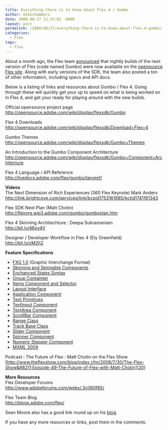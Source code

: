 ```yaml
---
title: Everything there is to know about Flex 4 / Gumbo
author: mikechambers
date: 2008-08-27 12:31:01 -0800
layout: post
permalink: /2008/08/27/everything-there-is-to-know-about-flex-4-gumbo/
categories:
  - Flex
tags:
  - Flex
---
```



About a month ago, the Flex team [announced][1] that nightly builds of the next version of Flex (code named Gumbo) were now available on the [opensource Flex site][2]. Along with early versions of the SDK, the team also posted a ton of other information, including specs and API docs. 

Below is a listing of links and resources about Gumbo / Flex 4. Going through these will quickly get your up to speed on what is being worked on in Flex 4, and get your ready for playing around with the new builds.  
<!--more-->

  
Official opensource project page  
<http://opensource.adobe.com/wiki/display/flexsdk/Gumbo>

Flex 4 Downloads  
<http://opensource.adobe.com/wiki/display/flexsdk/Download+Flex+4>

Gumbo Themes  
<http://opensource.adobe.com/wiki/display/flexsdk/Gumbo+Themes>

An Introduction to the Gumbo Component Architecture  
<http://opensource.adobe.com/wiki/display/flexsdk/Gumbo+Component+Architecture>

Flex 4 Language / API Reference  
<http://livedocs.adobe.com/flex/gumbo/langref/>

**Videos**  
The Next Dimension of Rich Experiences (360 Flex Keynote) Mark Anders  
<http://link.brightcove.com/services/link/bcpid1753161885/bctid1741161343>

Flex SDK Next Plan (Matt Chotin)  
<http://flexorg.wip3.adobe.com/gumbo/gumboplan.htm>

Flex 4 Skinning Architechture : Deepa Subramaniam  
<http://bit.ly/46xv4V>

Designer / Developer Workflow in Flex 4 (Ely Greenfield)  
<http://bit.ly/zM2h2>

**Feature Specifications**

*   [FXG 1.0][3] (Graphic Interchange Format)
*   [Skinning and Skinnable Components][4]
*   [Enchanced States Syntax][5]
*   [Group Containter][6]
*   [Items Component and Selector][7]
*   [Layout Interface][8]
*   [Application Component][9]
*   [Text Primitives][10]
*   [TextInput Component][11]
*   [TextArea Component][12]
*   [ScrollBar Component][13]
*   [Range Class][14]
*   [Track Base Class][15]
*   [Slider Component][16]
*   [Spinner Component][17]
*   [Numeric Stepper Component][18]
*   [MXML 2009][19]

Podcast : The Future of Flex : Matt Chotin on the Flex Show  
[http://www.theflexshow.com/blog/index.cfm/2008/7/30/The-Flex-Show&#8211;Episode-49-The-Future-of-Flex-with-Matt-Chotin][20]

**More Resources**  
Flex Developer Forums  
<http://www.adobeforums.com/webx/.3c060f85/>

Flex Team Blog  
<http://blogs.adobe.com/flex/>

Sean Moore also has a good link round up on his [blog][21].

If you have any more resources or links, post them in the comments.

 [1]: http://blogs.adobe.com/flex/archives/2008/07/more_information_on_next_versi.html
 [2]: http://opensource.adobe.com/wiki/display/flexsdk/Gumbo
 [3]: http://opensource.adobe.com/wiki/display/flexsdk/FXG+1.0+Specification
 [4]: http://opensource.adobe.com/wiki/display/flexsdk/Gumbo+Skinning
 [5]: http://opensource.adobe.com/wiki/display/flexsdk/Enhanced+States+Syntax
 [6]: http://opensource.adobe.com/wiki/display/flexsdk/Gumbo+Group+Specification
 [7]: http://opensource.adobe.com/wiki/display/flexsdk/Gumbo+ItemsComponent+and+Selector
 [8]: http://opensource.adobe.com/wiki/display/flexsdk/Gumbo+Layout
 [9]: http://opensource.adobe.com/wiki/display/flexsdk/Gumbo+Application
 [10]: http://opensource.adobe.com/wiki/display/flexsdk/Gumbo+Text+Primitives
 [11]: http://opensource.adobe.com/wiki/display/flexsdk/Gumbo+TextInput
 [12]: http://opensource.adobe.com/wiki/display/flexsdk/Gumbo+TextArea
 [13]: http://opensource.adobe.com/wiki/display/flexsdk/Gumbo+ScrollBar
 [14]: http://opensource.adobe.com/wiki/display/flexsdk/Gumbo+Range
 [15]: http://opensource.adobe.com/wiki/display/flexsdk/Gumbo+TrackBase
 [16]: http://opensource.adobe.com/wiki/display/flexsdk/Gumbo+Slider
 [17]: http://opensource.adobe.com/wiki/display/flexsdk/Gumbo+Spinner
 [18]: http://opensource.adobe.com/wiki/display/flexsdk/Gumbo+NumericStepper
 [19]: http://opensource.adobe.com/wiki/display/flexsdk/MXML+2009
 [20]: http://www.theflexshow.com/blog/index.cfm/2008/7/30/The-Flex-Show--Episode-49-The-Future-of-Flex-with-Matt-Chotin
 [21]: http://seantheflexguy.com/blog/2008/08/02/flex-4-gumbo-link-roundup-from-getting-started-to-skinning/
